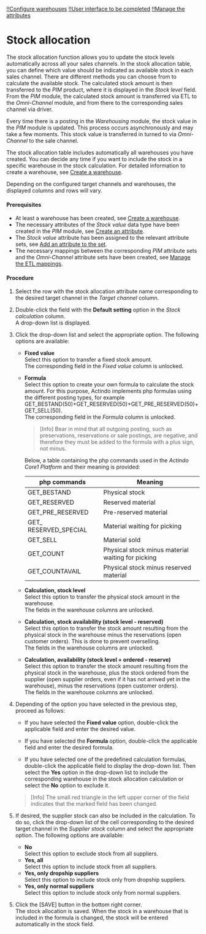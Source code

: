 [!!Configure warehouses](./01_ConfigureWarehouseGroups.md)
[!!User interface to be completed](../UserInterface/XX_tobecompleted.md)
[!!Manage the attributes](../../PIM/Integration/01_ManageAttributes.md)

# Stock allocation

The stock allocation function allows you to update the stock levels automatically across all your sales channels. In the stock allocation table, you can define which value should be indicated as available stock in each sales channel. There are different methods you can choose from to calculate the available stock. The calculated stock amount is then transferred to the *PIM* product, where it is displayed in the *Stock level* field. From the *PIM* module, the calculated stock amount is transferred via ETL to the *Omni-Channel* module, and from there to the corresponding sales channel via driver. 

Every time there is a posting in the *Warehousing* module, the stock value in the *PIM* module is updated. This process occurs asynchronously and may take a few moments. This stock value is transferred in turned to via *Omni-Channel* to the sale channel.

The stock allocation table includes automatically all warehouses you have created. You can decide any time if you want to include the stock in a specific warehouse in the stock calculation. For detailed information to create a warehouse, see [Create a warehouse](./02_ConfigureWarehouses.md#create-a-warehouse). 

Depending on the configured target channels and warehouses, the displayed columns and rows will vary. 

#### Prerequisites

- At least a warehouse has been created, see [Create a warehouse](./02_ConfigureWarehouses.md#create-a-warehouse).
- The necessary attributes of the *Stock value* data type have been created in the *PIM* module, see [Create an attribute](../../PIM/Integration/01_ManageAttributes.md#create-an-attribute). 
- The *Stock value* attribute has been assigned to the relevant attribute sets, see [Add an attribute to the set](../../DataHub/Integration/02_ManageAttributeSets.md#add-an-attribute-to-the-set). 
- The necessary mappings between the corresponding *PIM* attribute sets and the *Omni-Channel* attribute sets have been created, see [Manage the ETL mappings](../../DataHub/Operation/01_ManageETLMappings.md#manage-the-etl-mappings). 

[comment]: <> (Trotzdem funktioniert bei mir nicht. Warum? Was fehlt?)

#### Procedure 


1. Select the row with the stock allocation attribute name corresponding to the desired target channel in the *Target channel* column.

2. Double-click the field with the **Default setting** option in the *Stock calculation* column.   
    A drop-down list is displayed.

[comment]: <> (Ist Default setting tatsächlich ein Setting? Wo wird es eingestellt, wenn überhaupt?)

3. Click the drop-down list and select the appropriate option. The following options are available:  
      
    - **Fixed value**  
        Select this option to transfer a fixed stock amount.   
        The corresponding field in the *Fixed value* column is unlocked. 

    - **Formula**  
        Select this option to create your own formula to calculate the stock amount. For this purpose, Actindo implements php formulas using the different posting types, for example GET_BESTAND(50)+GET_RESERVED(50)+GET_PRE_RESERVED(50)+GET_SELL(50).  
        The corresponding field in the *Formula* column is unlocked. 

        > [Info] Bear in mind that all outgoing posting, such as preservations, reservations or sale postings, are negative, and therefore they must be added to the formula with a plus sign, not minus. 

        Below, a table containing the php commands used in the *Actindo Core1 Platform* and their meaning is provided:

        | php commands | Meaning |
        | ------------ | ---------------- |
        | GET_BESTAND | Physical stock |
        | GET_RESERVED | Reserved material |
        | GET_PRE_RESERVED | Pre-reserved material |
        | GET_ RESERVED_SPECIAL | Material waiting for picking |
        | GET_SELL | Material sold |
        | GET_COUNT | Physical stock minus material waiting for picking |
        | GET_COUNTAVAIL | Physical stock minus reserved material |
        
        [comment]: <> (Oder nur COUNT? Gibt es andere Methoden?)

        [comment]: <> (Vorreservierung hat keine Auswirkung auf dem Bestand, auch wenn bei Lager/Lieferanten > Bestände das Vorzeichen negativ ist. Die muss man extra abziehen. Vorreservierungen sind auch nicht Standard; man muss die im Shop einstellen. Sonderfall von NoE: Shop muss mit dem Core1 "reden".)

    - **Calculation, stock level**  
        Select this option to transfer the physical stock amount in the warehouse.  
        The fields in the warehouse columns are unlocked.
        
    - **Calculation, stock availability (stock level - reserved)**  
        Select this option to transfer the stock amount resulting from the physical stock in the warehouse minus the reservations (open customer orders). This is done to prevent overselling.  
        The fields in the warehouse columns are unlocked.

    - **Calculation, availability (stock level + ordered - reserve)**   
        Select this option to transfer the stock amount resulting from the physical stock in the warehouse, plus the stock ordered from the supplier (open supplier orders, even if it has not arrived yet in the warehouse), minus the reservations (open customer orders).  
        The fields in the warehouse columns are unlocked.

4. Depending of the option you have selected in the previous step, proceed as follows:

    - If you have selected the **Fixed value** option, double-click the applicable field and enter the desired value.  

    - If you have selected the **Formula** option, double-click the applicable field and enter the desired formula.

    - If you have selected one of the predefined calculation formulas, double-click the applicable field to display the drop-down list. Then select the **Yes** option in the drop-down list to include the corresponding warehouse in the stock allocation calculation or select the **No** option to exclude it.

    > [Info] The small red triangle in the left upper corner of the field indicates that the marked field has been changed.  

5. If desired, the supplier stock can also be included in the calculation. To do so, click the drop-down list of the cell corresponding to the desired target channel in the *Supplier stock* column and select the appropriate option. The following options are available:

    - **No**  
        Select this option to exclude stock from all suppliers.
    - **Yes, all**  
        Select this option to include stock from all suppliers.
    - **Yes, only dropship suppliers**    
        Select this option to include stock only from dropship suppliers.
    - **Yes, only normal suppliers**  
        Select this option to include stock only from normal suppliers.

[comment]: <> (Was ist damit gemeint? Wo kann ich diese voreinstellen? What is actually meant? Does it include the stock at the supplier? Or just the ordered supplier stock? That is, btw, already included in one of the calculation formulas To add a plug-in supplier, see... Achtung! Fixed value und Formel erlauben nicht, hier Nein/Ja einzustellen!)

5. Click the [SAVE] button in the bottom right corner.   
    The stock allocation is saved. When the stock in a warehouse that is included in the formula is changed, the stock will be entered automatically in the stock field.





